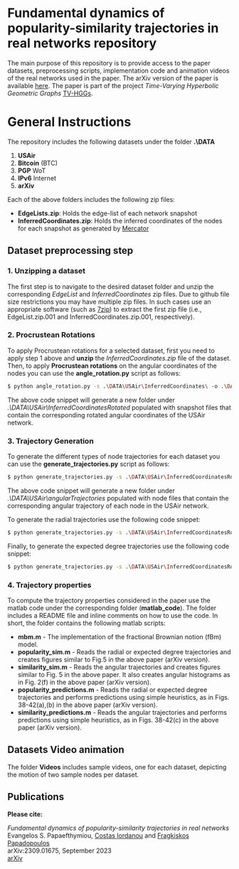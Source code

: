 # Fundamental dynamics of popularity-similarity trajectories in real networks repository 
The main purpose of this repository is to provide access to the paper datasets, preprocessing scripts, implementation code and animation videos of the real networks used in the paper. The arXiv version of the paper is available [here](https://arxiv.org/abs/2309.01675). The paper is part of the project *Time-Varying Hyperbolic Geometric Graphs* [TV-HGGs](https://netsysci.cut.ac.cy/projects/tv-hggs/).

# General Instructions
The repository includes the following datasets under the folder __.\DATA__
  1. **USAir**
  2. **Bitcoin** (BTC)
  3. **PGP** WoT
  4. **IPv6** Internet
  5. **arXiv**

Each of the above folders includes the following zip files:
  * **EdgeLists.zip**: Holds the edge-list of each network snapshot
  * **InferredCoordinates.zip**: Holds the inferred coordinates of the nodes for each snapshot as generated by [Mercator](https://github.com/networkgeometry/mercator)
## Dataset preprocessing step

### 1. Unzipping a dataset
The first step is to navigate to the desired dataset folder and unzip the corresponding _EdgeList_ and _InferredCoordinates_ zip files. Due to github file size restrictions you may have multiple zip files. In such cases use an appropriate software (such as [7zip](https://www.7-zip.org/)) to extract the first zip file (i.e., EdgeList.zip.001 and InferredCoordinates.zip.001, respectively).   

### 2. Procrustean Rotations
To apply Procrustean rotations for a selected dataset, first you need to apply step 1 above and **unzip** the *InferredCoordinates.zip* file of the dataset. Then, to apply **Procrustean rotations** on the angular coordinates of the nodes you can use the __angle_rotation.py__ script as follows:  
```bash
$ python angle_rotation.py -s .\DATA\USAir\InferredCoordinates\ -o .\DATA\USAir\InferredCoordinatesRotated
```
The above code snippet will generate a new folder under *.\DATA\USAir\InferredCoordinatesRotated* populated with snapshot files that contain the corresponding rotated angular coordinates of the USAir network.

### 3. Trajectory Generation
To generate the different types of node trajectories for each dataset you can use the __generate_trajectories.py__ script as follows:
```bash
$ python generate_trajectories.py -s .\DATA\USAir\InferredCoordinatesRotated\ -o .\DATA\USAir\angularTrajectories
```
The above code snippet will generate a new folder under *.\DATA\USAir\angularTrajectories* populated with node files that contain the corresponding angular trajectory of each node in the USAir network.

To generate the radial trajectories use the following code snippet:
```bash
$ python generate_trajectories.py -s .\DATA\USAir\InferredCoordinatesRotated\ -o .\DATA\USAir\radialTrajectories --radial
```
Finally, to generate the expected degree trajectories use the following code snippet:
```bash
$ python generate_trajectories.py -s .\DATA\USAir\InferredCoordinatesRotated\ -o .\DATA\USAir\kappaTrajectories --kappa
```

### 4. Trajectory properties
To compute the trajectory properties considered in the paper use the matlab code under the corresponding folder (**matlab_code**). The folder includes a README file and inline comments on how to use the code. In short, the folder contains the following matlab scripts:
* **mbm.m** - The implementation of the fractional Brownian notion (fBm) model.
* **popularity_sim.m** - Reads the radial or expected degree trajectories and creates figures similar to Fig.5 in the above paper (arXiv version).
* **similarity_sim.m** - Reads the angular trajectories and creates figures similar to Fig. 5 in the above paper. It also creates angular histograms as in Fig. 2(f) in the above paper (arXiv version).
* **popularity_predictions.m** - Reads the radial or expected degree trajectories and performs predictions using simple heuristics, as in Figs. 38-42(a),(b) in the above paper (arXiv version).
* **similarity_predictions.m** - Reads the angular trajectories and performs predictions using simple heuristics, as in Figs. 38-42(c) in the above paper (arXiv version).

## Datasets Video animation
The folder **Videos** includes sample videos, one for each dataset, depicting the motion of two sample nodes per dataset.

## Publications

**Please cite:**

_Fundamental dynamics of popularity-similarity trajectories in real networks_<br>
Evangelos S. Papaefthymiou,
[Costas Iordanou](https://scholar.google.com/citations?user=Nxo-Yp8AAAAJ&hl=en) and
[Fragkiskos Papadopoulos](https://scholar.google.com/citations?user=ib8q0gUAAAAJ&hl=en)<br>
arXiv:2309.01675, September 2023<br>
[arXiv](https://doi.org/10.48550/arXiv.2309.01675)
